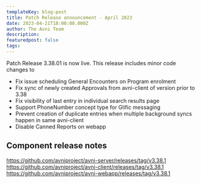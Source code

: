 ```yaml
---
templateKey: blog-post
title: Patch Release announcement - April 2023
date: 2023-04-21T18:00:00.000Z
author: The Avni Team
description:
featuredpost: false
tags:
---
```


Patch Release 3.38.01 is now live. This release includes minor code changes to
 - Fix issue scheduling General Encounters on Program enrolment
 - Fix sync of newly created Approvals from avni-client of version prior to 3.38
 - Fix visibility of last entry in individual search results page 
 - Support PhoneNumber concept type for Glific messaging
 - Prevent creation of duplicate entries when multiple background syncs happen in same avni-client
 - Disable Canned Reports on webapp

## Component release notes
https://github.com/avniproject/avni-server/releases/tag/v3.38.1
https://github.com/avniproject/avni-client/releases/tag/v3.38.1
https://github.com/avniproject/avni-webapp/releases/tag/v3.38.1
